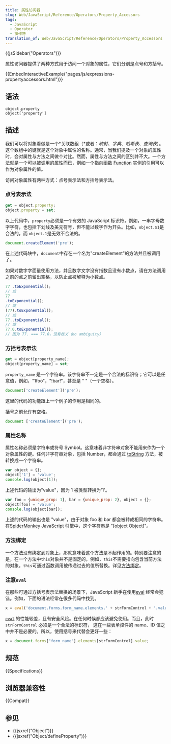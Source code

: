 ```yaml
---
title: 属性访问器
slug: Web/JavaScript/Reference/Operators/Property_Accessors
tags:
  - JavaScript
  - Operator
  - 操作符
translation_of: Web/JavaScript/Reference/Operators/Property_Accessors
---
```

{{jsSidebar("Operators")}}

属性访问器提供了两种方式用于访问一个对象的属性，它们分别是点号和方括号。

{{EmbedInteractiveExample("pages/js/expressions-propertyaccessors.html")}}

## 语法

```plain
object.property
object['property']
```

## 描述

我们可以将对象看做是一个*关联数组（*或者：_映射_、_字典_、_哈希表_、_查询表_）。这个数组中的键就是这个对象中属性的名称。通常，当我们提及一个对象的属性时，会对属性与方法之间做个对比。然而，属性与方法之间的区别并不大。一个方法就是一个可以被调用的属性而已，例如一个指向函数 [Function](/zh-CN/docs/Glossary/Function) 实例的引用可以作为对象属性的值。

访问对象属性有两种方式：点号表示法和方括号表示法。

### 点号表示法

```js
get = object.property;
object.property = set;
```

以上代码中，`property`必须是一个有效的 JavaScript 标识符，例如，一串字母数字字符，也包括下划线及美元符号，但不能以数字作为开头。比如，`object.$1`是合法的，而 `object.1`是无效不合法的。

```js
document.createElement('pre');
```

在上述代码块中，`document`中存在一个名为"createElement"的方法并且被调用了。

如果对数字字面量使用方法，并且数字文字没有指数且没有小数点，请在方法调用之前的点之前留出空格，以防止点被解释为小数点。

```js
77 .toExponential();
// 或
77
.toExponential();
// 或
(77).toExponential();
// 或
77..toExponential();
// 或
77.0.toExponential();
// 因为 77. === 77.0，没有歧义（no ambiguity）
```

### 方括号表示法

```js
get = object[property_name];
object[property_name] = set;
```

`property_name` 是一个字符串。该字符串不一定是一个合法的标识符；它可以是任意值，例如，"1foo"，"!bar!"，甚至是 " "（一个空格）。

```js
document['createElement']('pre');
```

这里的代码的功能跟上一个例子的作用是相同的。

括号之前允许有空格。

```js
document ['createElement']('pre');
```

### 属性名称

属性名称必须是字符串或符号 Symbol。这意味着非字符串对象不能用来作为一个对象属性的键。任何非字符串对象，包括 Number，都会通过 [toString](/zh-CN/docs/Web/JavaScript/Reference/Global_Objects/Object/toString) 方法，被转换成一个字符串。

```js
var object = {};
object['1'] = 'value';
console.log(object[1]);
```

上述代码的输出为"value"，因为 1 被类型转换为'1'。

```js
var foo = {unique_prop: 1}, bar = {unique_prop: 2}, object = {};
object[foo] = 'value';
console.log(object[bar]);
```

上述的代码的输出也是 "value"，由于对象 foo 和 bar 都会被转成相同的字符串。在[SpiderMonkey](/zh-CN/docs/Mozilla/Projects/SpiderMonkey) JavaScript 引擎中，这个字符串是 "\[object Object]"。

### 方法绑定

一个方法没有绑定到对象上，那就意味着这个方法是不起作用的。特别要注意的是，在一个方法中`this`对象并不是固定的，例如，`this`不需要指向包含当前方法的对象。`this`可通过函数调用被传递过去的值所替换。详见[方法绑定](/zh-CN/docs/Web/JavaScript/Reference/Operators/this#Method_binding)。

### 注意`eval`

在那些可通过方括号表示法替换的场景下，JavaScript 新手在使用[eval](/zh-CN/docs/Web/JavaScript/Reference/Global_Objects/eval) 经常会犯错。例如，下面的语法经常在很多代码中找到。

```js
x = eval('document.forms.form_name.elements.' + strFormControl + '.value');
```

[`eval`](https://www.nczonline.net/blog/2013/06/25/eval-isnt-evil-just-misunderstood/) 的性能较差，且有安全风险。在任何时候都应该避免使用。而且，此时 `strFormControl` 必须是一个合法的标识符， 这在一些表单控件的 name、ID 值之中并不是必要的。所以，使用括号来代替会更好一些：

```js
x = document.forms["form_name"].elements[strFormControl].value;
```

## 规范

{{Specifications}}

## 浏览器兼容性

{{Compat}}

## 参见

- {{jsxref("Object")}}
- {{jsxref("Object/defineProperty")}}
